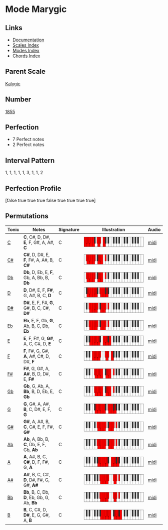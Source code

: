 # Mode Marygic

## Links

- [Documentation](index.md)
- [Scales Index](Scales.md)
- [Modes Index](Modes.md)
- [Chords Index](Chords.md)

## Parent Scale

[Kalygic](ScaleKalygic.md)

## Number

[1855](https://ianring.com/musictheory/scales/1855)

## Perfection

- 7 Perfect notes
- 2 Perfect notes

## Interval Pattern

1, 1, 1, 1, 1, 3, 1, 1, 2

## Perfection Profile

[false true true true false true true true true]

## Permutations

| Tonic | Notes | Signature | Illustration | Audio |
|-------|-------|-----------|--------------|-------|
| [C](ModeCNaturalMarygic.md) | **C**, C#, D, D#, **E**, F, G#, A, A#, **C** | C | ![CNaturalMarygic](ModeCNaturalMarygic.png) | [midi](https://github.com/edipermadi/music/blob/main/docs/ModeCNaturalMarygic.mid?raw=true) |
| [C#](ModeCSharpMarygic.md) | **C#**, D, D#, E, **F**, F#, A, A#, B, **C#** | C | ![CSharpMarygic](ModeCSharpMarygic.png) | [midi](https://github.com/edipermadi/music/blob/main/docs/ModeCSharpMarygic.mid?raw=true) |
| [Db](ModeDFlatMarygic.md) | **Db**, D, Eb, E, **F**, Gb, A, Bb, B, **Db** | C | ![DFlatMarygic](ModeDFlatMarygic.png) | [midi](https://github.com/edipermadi/music/blob/main/docs/ModeDFlatMarygic.mid?raw=true) |
| [D](ModeDNaturalMarygic.md) | **D**, D#, E, F, **F#**, G, A#, B, C, **D** | C | ![DNaturalMarygic](ModeDNaturalMarygic.png) | [midi](https://github.com/edipermadi/music/blob/main/docs/ModeDNaturalMarygic.mid?raw=true) |
| [D#](ModeDSharpMarygic.md) | **D#**, E, F, F#, **G**, G#, B, C, C#, **D#** | C | ![DSharpMarygic](ModeDSharpMarygic.png) | [midi](https://github.com/edipermadi/music/blob/main/docs/ModeDSharpMarygic.mid?raw=true) |
| [Eb](ModeEFlatMarygic.md) | **Eb**, E, F, Gb, **G**, Ab, B, C, Db, **Eb** | C | ![EFlatMarygic](ModeEFlatMarygic.png) | [midi](https://github.com/edipermadi/music/blob/main/docs/ModeEFlatMarygic.mid?raw=true) |
| [E](ModeENaturalMarygic.md) | **E**, F, F#, G, **G#**, A, C, C#, D, **E** | C | ![ENaturalMarygic](ModeENaturalMarygic.png) | [midi](https://github.com/edipermadi/music/blob/main/docs/ModeENaturalMarygic.mid?raw=true) |
| [F](ModeFNaturalMarygic.md) | **F**, F#, G, G#, **A**, A#, C#, D, D#, **F** | C | ![FNaturalMarygic](ModeFNaturalMarygic.png) | [midi](https://github.com/edipermadi/music/blob/main/docs/ModeFNaturalMarygic.mid?raw=true) |
| [F#](ModeFSharpMarygic.md) | **F#**, G, G#, A, **A#**, B, D, D#, E, **F#** | C | ![FSharpMarygic](ModeFSharpMarygic.png) | [midi](https://github.com/edipermadi/music/blob/main/docs/ModeFSharpMarygic.mid?raw=true) |
| [Gb](ModeGFlatMarygic.md) | **Gb**, G, Ab, A, **Bb**, B, D, Eb, E, **Gb** | C | ![GFlatMarygic](ModeGFlatMarygic.png) | [midi](https://github.com/edipermadi/music/blob/main/docs/ModeGFlatMarygic.mid?raw=true) |
| [G](ModeGNaturalMarygic.md) | **G**, G#, A, A#, **B**, C, D#, E, F, **G** | C | ![GNaturalMarygic](ModeGNaturalMarygic.png) | [midi](https://github.com/edipermadi/music/blob/main/docs/ModeGNaturalMarygic.mid?raw=true) |
| [G#](ModeGSharpMarygic.md) | **G#**, A, A#, B, **C**, C#, E, F, F#, **G#** | C | ![GSharpMarygic](ModeGSharpMarygic.png) | [midi](https://github.com/edipermadi/music/blob/main/docs/ModeGSharpMarygic.mid?raw=true) |
| [Ab](ModeAFlatMarygic.md) | **Ab**, A, Bb, B, **C**, Db, E, F, Gb, **Ab** | C | ![AFlatMarygic](ModeAFlatMarygic.png) | [midi](https://github.com/edipermadi/music/blob/main/docs/ModeAFlatMarygic.mid?raw=true) |
| [A](ModeANaturalMarygic.md) | **A**, A#, B, C, **C#**, D, F, F#, G, **A** | C | ![ANaturalMarygic](ModeANaturalMarygic.png) | [midi](https://github.com/edipermadi/music/blob/main/docs/ModeANaturalMarygic.mid?raw=true) |
| [A#](ModeASharpMarygic.md) | **A#**, B, C, C#, **D**, D#, F#, G, G#, **A#** | C | ![ASharpMarygic](ModeASharpMarygic.png) | [midi](https://github.com/edipermadi/music/blob/main/docs/ModeASharpMarygic.mid?raw=true) |
| [Bb](ModeBFlatMarygic.md) | **Bb**, B, C, Db, **D**, Eb, Gb, G, Ab, **Bb** | C | ![BFlatMarygic](ModeBFlatMarygic.png) | [midi](https://github.com/edipermadi/music/blob/main/docs/ModeBFlatMarygic.mid?raw=true) |
| [B](ModeBNaturalMarygic.md) | **B**, C, C#, D, **D#**, E, G, G#, A, **B** | C | ![BNaturalMarygic](ModeBNaturalMarygic.png) | [midi](https://github.com/edipermadi/music/blob/main/docs/ModeBNaturalMarygic.mid?raw=true) |
